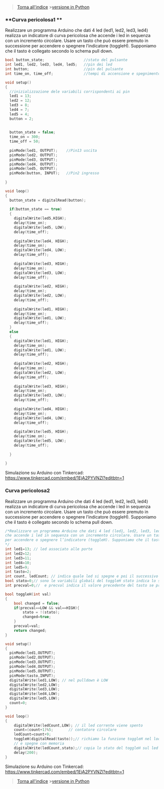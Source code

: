 
>[Torna all'indice](indexpulsanti.md) >[versione in Python](gruppipulsantipy.md)

###  **Curva pericolosa1 **

Realizzare un programma Arduino che dati 4 led (led1, led2, led3, led4) realizza un indicatore di curva pericolosa 
che accende i led in sequenza con un incremento circolare. Usare un tasto che può essere premuto in successione 
per accendere o spegnere l’indicatore (toggleH). Supponiamo che il tasto è collegato secondo lo schema pull down.

```C++
bool button_state; 					//stato del pulsante
int led1, led2, led3, led4, led5;	//pin dei led
int button;							//pin del pulsante
int time_on, time_off;				//tempi di accensione e spegnimento

void setup()
{ 
  //inizializzazione dele variabili corrispondenti ai pin
  led1 = 13;
  led2 = 12;
  led3 = 8;
  led4 = 7;
  led5 = 4;
  button = 2;
  
  
  button_state = false;
  time_on = 300;
  time_off = 50;
  
  pinMode(led1, OUTPUT);	//Pin13 uscita
  pinMode(led2, OUTPUT);
  pinMode(led3, OUTPUT);
  pinMode(led4, OUTPUT);
  pinMode(led5, OUTPUT);
  pinMode(button, INPUT);	//Pin2 ingresso
  
}

void loop()
{
  button_state = digitalRead(button);
  
  if(button_state == true)
  {
  	digitalWrite(led5,HIGH);
  	delay(time_on);
  	digitalWrite(led5, LOW);
  	delay(time_off);
  
  	digitalWrite(led4, HIGH);
  	delay(time_on); 
  	digitalWrite(led4, LOW);
  	delay(time_off);
  
  	digitalWrite(led3, HIGH);
  	delay(time_on); 
  	digitalWrite(led3, LOW);
  	delay(time_off);
  
  	digitalWrite(led2, HIGH);
  	delay(time_on); 
  	digitalWrite(led2, LOW);
  	delay(time_off);
  
  	digitalWrite(led1, HIGH);
  	delay(time_on); 
  	digitalWrite(led1, LOW);
  	delay(time_off);
  }
  else
  {
    digitalWrite(led1, HIGH);
  	delay(time_on); 
  	digitalWrite(led1, LOW);
  	delay(time_off); 
  
  	digitalWrite(led2, HIGH);
  	delay(time_on); 
  	digitalWrite(led2, LOW);
  	delay(time_off);
  
  	digitalWrite(led3, HIGH);
  	delay(time_on); 
  	digitalWrite(led3, LOW);
  	delay(time_off);
  
  	digitalWrite(led4, HIGH);
  	delay(time_on); 
  	digitalWrite(led4, LOW);
  	delay(time_off);
  
  	digitalWrite(led5, HIGH);
  	delay(time_on); 
  	digitalWrite(led5, LOW);
  	delay(time_off);
  
  }
  
}
```

Simulazione su Arduino con Tinkercad: https://www.tinkercad.com/embed/1EjA2PYVNZl?editbtn=1

###  **Curva pericolosa2**

Realizzare un programma Arduino che dati 4 led (led1, led2, led3, led4) realizza un indicatore di curva pericolosa 
che accende i led in sequenza con un incremento circolare. Usare un tasto che può essere premuto in successione 
per accendere o spegnere l’indicatore (toggleH). Supponiamo che il tasto è collegato secondo lo schema pull down.

```C++
/*Realizzare un programma Arduino che dati 4 led (led1, led2, led3, led4) realizza un indicatore di curva pericolosa 
che accende i led in sequenza con un incremento circolare. Usare un tasto che può essere premuto in successione 
per accendere o spegnere l’indicatore (toggleH). Supponiamo che il tasto è collegato secondo lo schema pull down.
*/
int led1=13; // led associato alle porte
int led2=12;
int led3=11;
int led4=10;
int led5=9;
int tasto=2;
int count, ledCount; // indica quale led si spegne e poi il successivo che si accende quando lo incrementiamo
bool stato=0;// sono le variabili globali del toggleH stato indica lo stato del toggleH se acceso o spento che poi viene copiato sul led con digitalwrite
int precval=0;//  e precval indica il valore precedente del tasto se premuto è 1 altrimenti 0

bool toggleH(int val)
{
	bool changed = false;
	if(precval==LOW && val==HIGH){
		stato = !(stato);
		changed=true;
	}
	precval=val;
	return changed;
}

void setup() 
{ 
  pinMode(led1,OUTPUT);
  pinMode(led2,OUTPUT);
  pinMode(led3,OUTPUT);
  pinMode(led4,OUTPUT);
  pinMode(led5,OUTPUT);
  pinMode(tasto,INPUT);
  digitalWrite(led1,LOW); // nel pulldown è LOW
  digitalWrite(led2,LOW);
  digitalWrite(led3,LOW);
  digitalWrite(led4,LOW);  
  digitalWrite(led5,LOW); 
  count=0;
}

void loop() 
{
	digitalWrite(ledCount,LOW); // il led corrente viene spento
	count=(count+1)%5; 		 // contatore circolare
	ledCount=count+9;
	toggleH(digitalRead(tasto));// richiamo la funzione toggleH nel loop, essa serve per fare il pulsante toggleH che accende 
	// e spegne con memoria
	digitalWrite(ledCount,stato);// copia lo stato del toggleH sul led successivo
	delay(200);
}
```

Simulazione su Arduino con Tinkercad: https://www.tinkercad.com/embed/1EjA2PYVNZl?editbtn=1

>[Torna all'indice](indexpulsanti.md) >[versione in Python](gruppipulsantipy.md)
